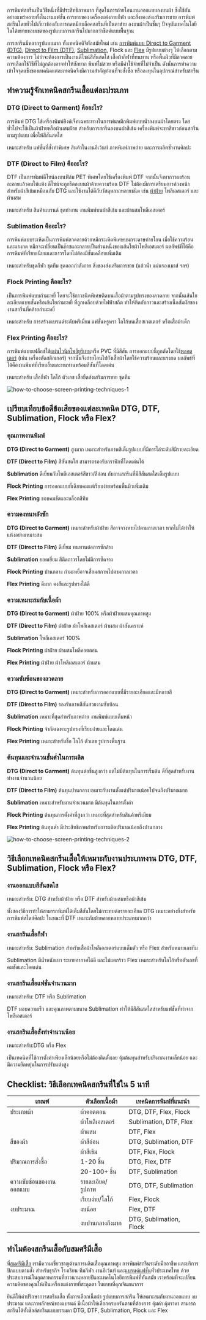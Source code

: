 การพิมพ์สกรีนเป็นวิธีหนึ่งที่มีประสิทธิภาพมาก ที่สุดในการถ่ายโอนงานออกแบบลงบนผ้า ซึ่งใช้กันอย่างแพร่หลายทั้งในงานแฟชั่น การขายของ เครื่องแต่งกายกีฬา และสิ่งของส่งเสริมการขาย การพิมพ์สกรีนโดยทั่วไปเกี่ยวข้องกับการกดหมึกบล็อคสกรีนที่เป็นตาข่าย ลงบนผ้าเป็นชั้นๆ ปัจจุบันเทคโนโลยีในได้ขยายขอบเขตของรูปแบบการสกรีนไปมากกว่าซิลค์แบบพื้ืนฐาน

การสกรีนมีหลากรูปแบบมาก ทั้งเทคนิคดิจิทัลสมัยใหม่ เช่น [การพิมพ์แบบ Direct to Garment (DTG)](what-is-dtg-screen), [Direct to Film (DTF)](what-is-dtg-vs-dtf), [Sublimation](t-shirt-screen-printing-sublimation), Flock และ [Flex](what-is-flex-screen) มีรูปแบบต่างๆ ให้เลือกตามความต้องการ ไม่ว่าจะต้องการเป็นงานดีไซน์สีสันสดใส เสื้อผ้ากีฬาที่ทนทาน หรือพื้นผิวที่มีลวดลาย การเลือกใช้วิธีที่ไม่ถูกต้องอาจทำให้ซักยาก พิมพ์ไม่สวย หรือมีค่าใช้จ่ายที่ไม่จำเป็น ดังนั้นการทำความเข้าใจจุดแข็งของเทคนิคแต่ละเทคนิคจึงมีความสำคัญก่อนที่จะสั่งซื้อ หรือลงทุนในอุปกรณ์สำหรับสกรีน

## ทำความรู้จักเทคนิคสกรีนเสื้อแต่ละประเภท

### DTG (Direct to Garment) คืออะไร?

การพิมพ์ DTG ใช้เครื่องพิมพ์อิงค์เจ็ทเฉพาะทางในการพ่นหมึกพิมพ์แบบน้ำลงบนผ้าโดยตรง โดยทั่วไปจะใช้เป็นผ้าฝ้ายหรือผ้าผสมฝ้าย สำหรับการสกรีนลงบนผ้าสีเข้ม เครื่องพิมพ์จะทาสีขาวก่อนสกรีนตามรูปแบบ เพื่อให้สีสันสดใส

เหมาะสำหรับ แฟชั่นที่สั่งทำพิเศษ สินค้าในงานอีเว้นท์ ภาพพิมพ์ภาพถ่าย และการผลิตซ้ำงานศิลปะ

### DTF (Direct to Film) คืออะไร?

DTF เป็นการพิมพ์ดีไซน์ลงบนฟิล์ม PET พิเศษโดยใช้เครื่องพิมพ์ DTF จากนั้นจึงทากาวผงร้อนละลายแล้วอบให้แห้ง ดีไซน์จะถูกรีดลงบนผ้าด้วยความร้อน DTF ไม่ต้องมีการเตรียมการล่วงหน้าสำหรับผ้าสีเข้มเหมือนกับ DTG และใช้งานได้ดีกับวัสดุหลากหลายชนิด เช่น [ผ้าฝ้าย](what-is-cotton) โพลีเอสเตอร์ และผ้าผสม

เหมาะสำหรับ สินค้าแบรนด์ ชุดทำงาน งานพิมพ์บนผ้าสีเข้ม และผ้าผสมโพลีเอสเตอร์

### Sublimation คืออะไร?

การพิมพ์แบบระเหิดเป็นการพิมพ์ลวดลายด้วยหมึกระเหิดพิเศษบนกระดาษถ่ายโอน เมื่อใช้ความร้อนและแรงกด หมึกจะเปลี่ยนเป็นก๊าซและกลายเป็นส่วนหนึ่งของเส้นใยผ้าโพลีเอสเตอร์ ผลลัพธ์ที่ได้คือการพิมพ์ที่เรียบเนียนและถาวรโดยไม่ต้องมีชั้นเคลือบเพิ่มเติม

เหมาะสำหรับชุดกีฬา ชุดทีม ชุดออกกำลังกาย สิ่งของส่งเสริมการขาย (แก้วน้ำ แผ่นรองเมาส์ ฯลฯ)

### Flock Printing คืออะไร?

เป็นการพิมพ์แบบกำมะหยี่ โดยจะใช้กาวชนิดพิเศษติดบนเสื้อผ้าตามรูปทรงของลวดลาย จากนั้นเส้นใยละเอียดแบบสั้นหรือเส้นใยกำมะหยี่ ที่ถูกเคลือบด้วยไฟฟ้าสถิต ทำให้ติดกับกาวและสร้างเนื้อสัมผัสของงานสกรีนที่คล้ายกำมะหยี่

เหมาะสำหรับ การสร้างแบรนด์ระดับพรีเมี่ยม แฟชั่นหรูหรา โลโก้บนเสื้อสเวตเตอร์ หรือเสื้อผ้าเด็ก

### Flex Printing คืออะไร?

การพิมพ์แบบเฟล็กซ์ใช้[แผ่นไวนิลโพลียูรีเทน](https://www.indyplasticsheet.com/th/products/772500-%E0%B9%81%E0%B8%9C%E0%B9%88%E0%B8%99%E0%B8%A2%E0%B8%B9%E0%B8%A3%E0%B8%B5%E0%B9%80%E0%B8%97%E0%B8%99-%E0%B8%A2%E0%B8%B2%E0%B8%87%E0%B9%82%E0%B8%9E%E0%B8%A5%E0%B8%B5%E0%B8%A2%E0%B8%B9%E0%B8%A3%E0%B8%B5%E0%B9%80%E0%B8%97%E0%B8%99-pu-polyurethane)หรือ PVC ที่มีสีสัน การออกแบบนี้ถูกตัดโดยใช้[พลอตเตอร์](https://www.largeformatmba.com/18068650/%E0%B9%80%E0%B8%84%E0%B8%A3%E0%B8%B7%E0%B9%88%E0%B8%AD%E0%B8%87%E0%B8%9E%E0%B8%B4%E0%B8%A1%E0%B8%9E%E0%B9%8C%E0%B8%9E%E0%B8%A5%E0%B9%87%E0%B8%AD%E0%B8%95%E0%B9%80%E0%B8%95%E0%B8%AD%E0%B8%A3%E0%B9%8C%E0%B8%84%E0%B8%B7%E0%B8%AD%E0%B8%AD%E0%B8%B0%E0%B9%84%E0%B8%A3) (เช่น เครื่องตัดสติกเกอร์) จากนั้นจึงถ่ายโอนไปยังเสื้อผ้าโดยใช้ความร้อนและแรงกด ผลลัพธ์ที่ได้คืองานพิมพ์ที่เรียบลื่นและทนทานพร้อมสีสันที่โดดเด่น

เหมาะสำหรับ เสื้อกีฬา โลโก้ ตัวเลข เสื้อยืดส่งเสริมการขาย ชุดทีม

![how-to-choose-screen-printing-techniques-1](/blog/how-to-choose-screen-printing-techniques-1.jpg)

## เปรียบเทียบข้อดีข้อเสียของแต่ละเทคนิค DTG, DTF, Sublimation, Flock หรือ Flex?

### คุณภาพงานพิมพ์

**DTG (Direct to Garment)** สูงมาก เหมาะสำหรับภาพสีเต็มรูปแบบที่มีการไล่ระดับสีมีรายละเอียด

**DTF (Direct to Film)** สีสันสดใส สามารถรองรับกราฟิกที่โดดเด่นได้

**Sublimation** ดีเยี่ยมกับโพลีเอสเตอร์สีขาว/สีอ่อน กับงานสกรีนที่มีสีสันสดใสเต็มรูปแบบ

**Flock Printing** การออกแบบที่เฉียบคมแต่เรียบง่ายพร้อมพื้นผิวเพิ่มเติม

**Flex Printing** ขอบคมชัดและบล็อกสีทึบ

### ความคงทนหลังซัก

**DTG (Direct to Garment)** เหมาะสำหรับผ้าฝ้าย สีอาจจางหายไปตามกาลเวลา หากไม่ได้ทำให้แห้งอย่างเหมาะสม

**DTF (Direct to Film)** ดีเยี่ยม ทนทานต่อการซักล้าง

**Sublimation** ยอดเยี่ยม สีติดถาวรโดยไม่มีการซีดจาง

**Flock Printing** ปานกลาง กำมะหยี่อาจเสื่อมสภาพไปตามกาลเวลา

**Flex Printing** ดีมาก คงสีและรูปทรงได้ดี

### ความเหมาะสมกับเนื้อผ้า

**DTG (Direct to Garment)** ผ้าฝ้าย 100% หรือผ้าฝ้ายผสมคุณภาพสูง

**DTF (Direct to Film)** ผ้าฝ้าย ผ้าโพลีเอสเตอร์ ผ้าผสม ผ้าสังเคราะห์

**Sublimation** โพลีเอสเตอร์ 100%

**Flock Printing** ผ้าฝ้าย ผ้าผสมโพลีคอตตอน

**Flex Printing** ผ้าฝ้าย ผ้าโพลีเอสเตอร์ ผ้าผสม

### ความซับซ้อนของลวดลาย

**DTG (Direct to Garment)** เหมาะสำหรับการออกแบบที่มีรายละเอียดและมีหลายสี

**DTF (Direct to Film)** รองรับภาพสีสันสวยงามซับซ้อน

**Sublimation** เหมาะที่สุดสำหรับภาพถ่าย งานพิมพ์แบบเต็มหน้า

**Flock Printing** จำกัดเฉพาะรูปทรงที่เรียบง่ายและโดดเด่น

**Flex Printing** เหมาะสำหรับชื่อ โลโก้ ตัวเลข รูปทรงพื้นฐาน

### ต้นทุนและจำนวนขั้นต่ำในการผลิต

**DTG (Direct to Garment)** ต้นทุนต่อชิ้นสูงกว่า แต่ไม่มีต้นทุนในการเริ่มต้น ดีที่สุดสำหรับงานทำงานจำนวนน้อย

**DTF (Direct to Film)** ต้นทุนปานกลาง เหมาะกับงานตั้งแต่ปริมาณน้อยไปจนถึงปริมาณมาก

**Sublimation** เหมาะสำหรับงานจำนวนมาก มีต้นทุนในการตั้งค่า

**Flock Printing** ต้นทุนการตั้งค่าที่สูงกว่า เหมาะที่สุดสำหรับสินค้าพรีเมียม

**Flex Printing** ต้นทุนต่ำ มีประสิทธิภาพสำหรับการผลิตปริมาณน้อยถึงปานกลาง

![how-to-choose-screen-printing-techniques-2](/blog/how-to-choose-screen-printing-techniques-2.jpg)

## วิธีเลือกเทคนิคสกรีนเสื้อให้เหมาะกับงานประเภทงาน DTG, DTF, Sublimation, Flock หรือ Flex?

### งานออกแบบสีสันสดใส

เหมาะสำหรับ: DTG สำหรับผ้าฝ้าย หรือ DTF สำหรับผ้าผสมหรือผ้าสีเข้ม

ทั้งสองวิธีการทำให้สามารถพิมพ์ได้เต็มสีสันโดยไม่กระทบต่อรายละเอียด DTG เหมาะอย่างยิ่งสำหรับการพิมพ์สไตล์ศิลปะ ในขณะที่ DTF เหมาะกับผ้าหลากหลายประเภทมากกว่า

### งานสกรีนเสื้อกีฬา

เหมาะสำหรับ: Sublimation สำหรับเสื้อผ้าโพลีเอสเตอร์แบบเต็มตัว หรือ Flex สำหรับหมายเลขทีม

Sublimation มีน้ำหนักเบา ระบายอากาศได้ดี และไม่แตกร้าว Flex เหมาะสำหรับโลโก้หรือตัวเลขที่คมชัดและโดดเด่น

### งานสกรีนเสื้อแฟชั่นจำนวนมาก

เหมาะสำหรับ: DTF หรือ Sublimation

DTF มอบความเร็ว และคุณภาพตามขนาด Sublimation ทำให้มีสีสันสดใสสำหรับแฟชั่นที่ทำจากโพลีเอสเตอร์

### งานสกรีนเสื้อสั่งทำจำนวนน้อย

เหมาะสำหรับ:DTG หรือ Flex

เป็นเทคนิคที่ใช้การตั้งค่าเพียงเล็กน้อยหรือไม่ต้องติดตั้งเลย คุ้มต้นทุนสำหรับปริมาณงานเล็กน้อย และมีความยืดหยุ่นในการปรับแต่งสูง

## Checklist: วิธีเลือกเทคนิคสกรีนที่ใช่ใน 5 นาที

| **เกณฑ์**               | **ตัวเลือกเนื้อผ้า** | **เทคนิคการพิมพ์ที่แนะนำ** |
| ----------------------- | -------------------- | -------------------------- |
| ประเภทผ้า               | ผ้าคอตตอน            | DTG, DTF, Flex, Flock      |
|                         | ผ้าโพลีเอสเตอร์      | Sublimation, DTF, Flex     |
|                         | ผ้าผสม               | DTF, Flex                  |
| สีของผ้า                | ผ้าสีอ่อน            | DTG, Sublimation, DTF      |
|                         | ผ้าสีเข้ม            | DTF, Flex, Flock           |
| ปริมาณการสั่งซื้อ       | 1-20 ชิ้น            | DTG, Flex, DTF             |
|                         | 20-100+ ชิ้น         | DTF, Sublimation           |
| ความซับซ้อนของงานออกแบบ | รายละเอียด/รูปภาพ    | DTG, DTF, Sublimation      |
|                         | เรียบง่าย/โลโก้      | Flex, Flock                |
| งบประมาณ                | งบน้อย               | Flex, DTF                  |
|                         | งบปานกลางถึงมาก      | DTG, Sublimation, Flock    |


## ทำไมต้องสกรีนเสื้อกับสมศรีมีเสื้อ

ที่[สมศรีมีเสื้อ](/) เรามีความเชี่ยวชาญด้านการผลิตเสื้อคุณภาพสูง การพิมพ์สกรีนระดับมืออาชีพ และบริการปักแบบตามสั่ง สำหรับธุรกิจ โรงเรียน ทีมกีฬา งานอีเว้นท์ และ[แบรนด์แฟชั่น](how-to-start-your-own-tshirt-business)ทั่วประเทศไทย ด้วยประสบการณ์ในอุตสาหกรรมที่ยาวนานหลายปีและเทคโนโลยีการพิมพ์ที่ทันสมัย เราพร้อมที่จะเปลี่ยนความคิดของคุณให้เป็นเครื่องแต่งกายที่สะดุดตา ในแบบที่คุณจินตนาการ

ยินดีให้คำปรึกษาการสกรีนเสื้อ ทั้งการเลือกเนื้อผ้า รูปแบบการสกรีน ให้เหมาะสมกับงานออกแบบ งบประมาณ และภาพลักษณ์ของแบรนด์ มีเนื้อผ้าให้เลือกครบครันตามที่ต้องการ คุ้มค่า คุ้มราคา สามารถสกรีนได้ทั้งซิลล์สกรีนแบบธรรมดา DTG, DTF, Sublimation, Flock และ Flex